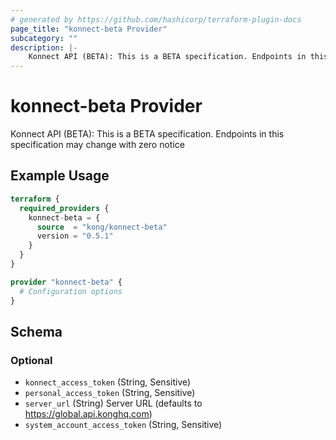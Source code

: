 ```yaml
---
# generated by https://github.com/hashicorp/terraform-plugin-docs
page_title: "konnect-beta Provider"
subcategory: ""
description: |-
    Konnect API (BETA): This is a BETA specification. Endpoints in this specification may change with zero notice
---
```


# konnect-beta Provider

Konnect API (BETA): This is a BETA specification. Endpoints in this specification may change with zero notice

## Example Usage

```terraform
terraform {
  required_providers {
    konnect-beta = {
      source  = "kong/konnect-beta"
      version = "0.5.1"
    }
  }
}

provider "konnect-beta" {
  # Configuration options
}
```

<!-- schema generated by tfplugindocs -->

## Schema

### Optional

-   `konnect_access_token` (String, Sensitive)
-   `personal_access_token` (String, Sensitive)
-   `server_url` (String) Server URL (defaults to https://global.api.konghq.com)
-   `system_account_access_token` (String, Sensitive)
